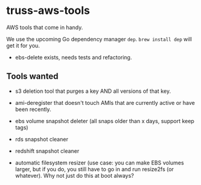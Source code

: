 # truss-aws-tools

AWS tools that come in handy.

We use the upcoming Go dependency manager `dep`. `brew install dep` will get it for you.

* ebs-delete exists, needs tests and refactoring.

## Tools wanted

* s3 deletion tool that purges a key AND all versions of that key.

* ami-deregister that doesn't touch AMIs that are currently active or have been recently.
* ebs volume snapshot deleter (all snaps older than x days, support keep tags)

* rds snapshot cleaner
* redshift snapshot cleaner
* automatic filesystem resizer (use case: you can make EBS volumes larger, but if you do, you still have to go in and run resize2fs (or whatever). Why not just do this at boot always?
